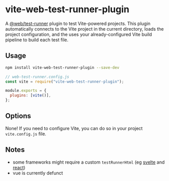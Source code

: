 # vite-web-test-runner-plugin

A [@web/test-runner](https://modern-web.dev/docs/test-runner/overview/) plugin to test Vite-powered projects. This plugin automatically connects to the Vite project in the current directory, loads the project configuration, and the uses your already-configured Vite build pipeline to build each test file.

## Usage

```bash
npm install vite-web-test-runner-plugin --save-dev
```

```js
// web-test-runner.config.js
const vite = require("vite-web-test-runner-plugin");

module.exports = {
  plugins: [vite()],
};
```

## Options

None! If you need to configure Vite, you can do so in your project `vite.config.js` file.

## Notes

- some frameworks might require a custom `testRunnerHtml` (eg [svelte](examples/svelte/web-test-runner.config.js) and [react](examples/react/web-test-runner.config.js))
- vue is currently defunct

